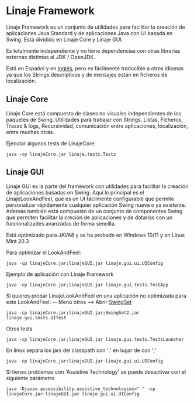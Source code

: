 # Linaje Framework

Linaje Framework es un conjunto de utilidades para facilitar la creación de aplicaciones Java Standard y de aplicaciones Java con UI basada en Swing.
Está dividido en Linaje Core y Linaje GUI.

Es totalmente independiente y no tiene dependencias con otras librerías externas distintas al JDK / OpenJDK.

Está en Español y en [Inglés](README.md), pero es fácilmente traducible a otros idiomas ya que los Strings descriptivos y de mensajes están en ficheros de localización.




## Linaje Core

Linaje Core está compuesto de clases no visuales independientes de los paquetes de Swing. Utilidades para trabajar con Strings, Listas, Ficheros, Trazas & logs, Recursividad, comunicación entre aplicaciones, localización, entre muchas otras.

Ejecutar algunos tests de  LinajeCore:
```
java -cp linajeCore.jar linaje.tests.Tests
```


## Linaje GUI

Linaje GUI es la parte del framework con utilidades para facilitar la creación de aplicaciones basadas en Swing. Aquí lo principal es el LinajeLookAndFeel, que es un UI fácilmente configurable que permite personalizar rápidamente cualquier aplicación Swing nueva o ya existente. Además también está compuesto de un conjunto de componentes Swing que permiten facilitar la creción de aplicaciones y de dotarlas con un funcionalizades avanzadas de forma sencilla.

Está optimizado para JAVA8 y se ha probado en Windows 10/11 y en Linux Mint 20.3

 


Para optimizar el LookAndFeel:
```
java -cp linajeCore.jar;linajeGUI.jar linaje.gui.ui.UIConfig
```

Ejemplo de aplicación con Linaje Framework
```
java -cp linajeCore.jar;linajeGUI.jar linaje.gui.tests.TestApp
```

Si quieres probar LinajeLookAndFeel en una aplicación no optimizada para este LookAndFeel: -- Menú otros --> Abrir [SwingSet](https://github.com/Linaje-Projects/Linaje/raw/v0.1.1-alpha-Linaje-Framework/LinajeGUI/lib/SwingSet2.jar)

```
java -cp linajeCore.jar;linajeGUI.jar;SwingSet2.jar linaje.gui.tests.UITest
```

Otros tests
```
java -cp linajeCore.jar;linajeGUI.jar linaje.gui.tests.TestsLauncher
```

En linux separa los jars del classpath con ':' en lugar de con ';'
```
java -cp linajeCore.jar:linajeGUI.jar linaje.gui.ui.UIConfig
```

Si tienes problemas con 'Assistive Technology' se puede desactivar con el siguiente parámetro
```
java -Djavax.accessibility.assistive_technologies=" " -cp linajeCore.jar:linajeGUI.jar linaje.gui.ui.UIConfig
```
